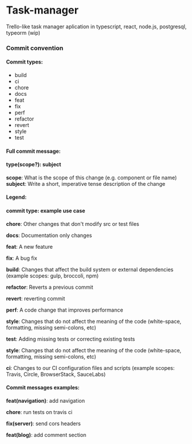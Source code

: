 # Task-manager
Trello-like task manager aplication in typescript, react, node.js, postgresql, typeorm (wip)



### Commit convention

#### Commit types:
- build
- ci
- chore
- docs
- feat
- fix
- perf
- refactor
- revert
- style
- test

#### Full commit message:

#### **type(scope?): subject**
**scope**: What is the scope of this change (e.g. component or file name)
**subject**: Write a short, imperative tense description of the change

#### Legend:
#### commit type:  example use case
**chore**:    Other changes that don't modify src or test files

**docs**:    Documentation only changes

**feat**:   A new feature

**fix**:    A bug fix

**build**: Changes that affect the build system or external dependencies (example scopes: gulp, broccoli, npm)

**refactor**:  Reverts a previous commit

**revert**:    reverting commit

**perf**: A code change that improves performance

**style**:    Changes that do not affect the meaning of the code (white-space, formatting, missing semi-colons, etc)

**test**:   Adding missing tests or correcting existing tests

**style**: Changes that do not affect the meaning of the code (white-space, formatting, missing semi-colons, etc)

**ci**: Changes to our CI configuration files and scripts (example scopes: Travis, Circle, BrowserStack, SauceLabs)

#### Commit messages examples:
**feat(navigation)**: add navigation

**chore**: run tests on travis ci

**fix(server)**: send cors headers

**feat(blog)**: add comment section
